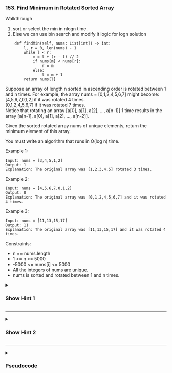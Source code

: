 ### 153. Find Minimum in Rotated Sorted Array
Walkthrough
1. sort or select the min in nlogn time.
2. Else we can use bin search and modify it logic for logn solution

```
    def findMin(self, nums: List[int]) -> int:
        l, r = 0, len(nums) - 1
        while l < r:
            m = l + (r - l) // 2
            if nums[m] < nums[r]:
                r = m
            else:
                l = m + 1
        return nums[l]

```
Suppose an array of length n sorted in ascending order is rotated between 1 and n times. For example, the array nums = [0,1,2,4,5,6,7] might become:\
[4,5,6,7,0,1,2] if it was rotated 4 times.\
[0,1,2,4,5,6,7] if it was rotated 7 times.\
Notice that rotating an array [a[0], a[1], a[2], ..., a[n-1]] 1 time results in the array [a[n-1], a[0], a[1], a[2], ..., a[n-2]].

Given the sorted rotated array nums of unique elements, return the minimum element of this array.

You must write an algorithm that runs in O(log n) time.

Example 1:
```
Input: nums = [3,4,5,1,2]
Output: 1
Explanation: The original array was [1,2,3,4,5] rotated 3 times.
```
Example 2:
```
Input: nums = [4,5,6,7,0,1,2]
Output: 0
Explanation: The original array was [0,1,2,4,5,6,7] and it was rotated 4 times.
```
Example 3:
```
Input: nums = [11,13,15,17]
Output: 11
Explanation: The original array was [11,13,15,17] and it was rotated 4 times. 
```

Constraints:

- n == nums.length
- 1 <= n <= 5000
- -5000 <= nums[i] <= 5000
- All the integers of nums are unique.
- nums is sorted and rotated between 1 and n times.

<details>
  <summary><h3>Show Hint 1</h3></summary>
  <p>This is pretty straight forward. We have to use binary search with little modification. Just try to think on your own to modify the binary search to find minimum in this array.</p>
</details>

---
<details>
  <summary><h3>Show Hint 2</h3></summary>
  <p>Usual mid element from binary search. Compare mid element is less than minimum then make it as a new min value then check whether the mid element is greater than left element which means that the left portion is in sorted order not in rotated so the left portions l pointer's value becomes the new min. Then shift l to mid + 1. Else if the mid is not greater than l which means mid pointer sits somewhere in the rotated portion, so now check with the right pointer make it as a new minimum and shift right to mid - 1. Finally, return the min at last.</p>
</details>

---
<details>
  <summary><h3>Pseudocode</h3></summary>
  <pre>
    l -> 0
    r -> nums.length - 1
    minimum = nums[0]
    while l lessThanOrEqual r
      mid -> (l + r) floordiv 2
      if nums[mid] lessThan minimum then minimum -> nums[mid]
      if nums[mid] greaterThan nums[l] then
        if nums[l] lessThan minimum then minimum -> nums[l]
        l -> mid + 1
      else
        if nums[r] lessThan minimum then minimum -> nums[r]
        r -> mid - 1
    return minimum
  </pre>
</details>

